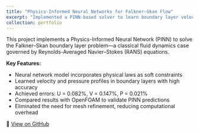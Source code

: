 ```yaml
---
title: "Physics-Informed Neural Networks for Falkner–Skan Flow"
excerpt: "Implemented a PINN-based solver to learn boundary layer velocity profiles governed by the RANS equations<br/><img src='/images/Screenshot 2025-05-29 at 4.54.49 PM.png'>"
collection: portfolio
---
```


This project implements a Physics-Informed Neural Network (PINN) to solve the Falkner–Skan boundary layer problem—a classical fluid dynamics case governed by Reynolds-Averaged Navier–Stokes (RANS) equations.

**Key Features:**
- Neural network model incorporates physical laws as soft constraints
- Learned velocity and pressure profiles in boundary layers with high accuracy
- Achieved errors: U = 0.082%, V = 0.147%, P = 0.021%
- Compared results with OpenFOAM to validate PINN predictions
- Eliminated the need for mesh refinement, reducing computational overhead

🔗 [View on GitHub](https://github.com/JigyanshuPati/Physics-Informed-Neural-Networks-PINNs-for-Falkner-Skan-Flow)